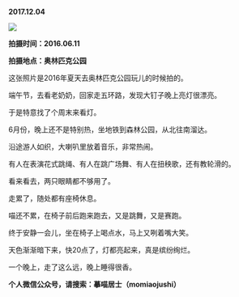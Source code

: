 
          
            
**2017.12.04**



![](//upload-images.jianshu.io/upload_images/51001-e7f311dc7411edb6.jpg)




**拍摄时间：2016.06.11**

**拍摄地点：奥林匹克公园**

这张照片是2016年夏天去奥林匹克公园玩儿的时候拍的。

端午节，去看老奶奶，回家走五环路，发现大钉子晚上亮灯很漂亮。

于是特意找了个周末来看灯。

6月份，晚上还不是特别热，坐地铁到森林公园，从北往南溜达。

沿途游人如织，大喇叭里放着音乐，非常热闹。

有人在表演花式跳绳、有人在跳广场舞、有人在扭秧歌，还有教轮滑的。

看来看去，两只眼睛都不够用了。

走累了，随处都有座椅休息。

喵还不累，在椅子前后跑来跑去，又是跳舞，又是赛跑。

终于安静一会儿，坐在椅子上喝点水，马上又咧着嘴大笑。

天色渐渐暗下来，快20点了，灯都亮起来，真是缤纷绚烂。

一个晚上，走了这么远，晚上睡得很香。


**个人微信公众号，请搜索：摹喵居士（momiaojushi）**

          
        
